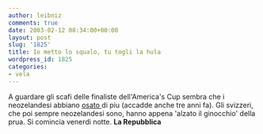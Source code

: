 ```yaml
---
author: leibniz
comments: true
date: 2003-02-12 08:34:00+00:00
layout: post
slug: '1825'
title: Io metto lo squalo, tu togli la hula
wordpress_id: 1825
categories:
- vela
---
```

A guardare gli scafi delle finaliste dell'America's Cup sembra che i neozelandesi abbiano  [   osato ](http://www.repubblica.it/online/vela/squalo/squalo/squalo.html)di piu (accadde anche tre anni fa). Gli svizzeri, che poi sempre neozelandesi sono, hanno appena 'alzato il ginocchio' della prua. Si comincia venerdi notte.
**La Repubblica** 
